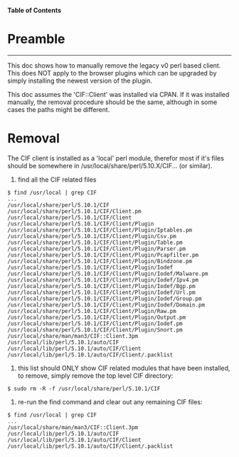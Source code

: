 **Table of Contents**


# Preamble #

---

This doc shows how to manually remove the legacy v0 perl based client. This does NOT apply to the browser plugins which can be upgraded by simply installing the newest version of the plugin.

This doc assumes the 'CIF::Client' was installed via CPAN. If it was installed manually, the removal procedure should be the same, although in some cases the paths might be different.

# Removal #
The CIF client is installed as a 'local' perl module, therefor most if it's files should be somewhere in /usr/local/share/perl/5.10.X/CIF... (or similar).
  1. find all the CIF related files
```
$ find /usr/local | grep CIF
...
/usr/local/share/perl/5.10.1/CIF
/usr/local/share/perl/5.10.1/CIF/Client.pm
/usr/local/share/perl/5.10.1/CIF/Client
/usr/local/share/perl/5.10.1/CIF/Client/Plugin
/usr/local/share/perl/5.10.1/CIF/Client/Plugin/Iptables.pm
/usr/local/share/perl/5.10.1/CIF/Client/Plugin/Csv.pm
/usr/local/share/perl/5.10.1/CIF/Client/Plugin/Table.pm
/usr/local/share/perl/5.10.1/CIF/Client/Plugin/Parser.pm
/usr/local/share/perl/5.10.1/CIF/Client/Plugin/Pcapfilter.pm
/usr/local/share/perl/5.10.1/CIF/Client/Plugin/Bindzone.pm
/usr/local/share/perl/5.10.1/CIF/Client/Plugin/Iodef
/usr/local/share/perl/5.10.1/CIF/Client/Plugin/Iodef/Malware.pm
/usr/local/share/perl/5.10.1/CIF/Client/Plugin/Iodef/Ipv4.pm
/usr/local/share/perl/5.10.1/CIF/Client/Plugin/Iodef/Bgp.pm
/usr/local/share/perl/5.10.1/CIF/Client/Plugin/Iodef/Url.pm
/usr/local/share/perl/5.10.1/CIF/Client/Plugin/Iodef/Group.pm
/usr/local/share/perl/5.10.1/CIF/Client/Plugin/Iodef/Domain.pm
/usr/local/share/perl/5.10.1/CIF/Client/Plugin/Raw.pm
/usr/local/share/perl/5.10.1/CIF/Client/Plugin/Output.pm
/usr/local/share/perl/5.10.1/CIF/Client/Plugin/Iodef.pm
/usr/local/share/perl/5.10.1/CIF/Client/Plugin/Snort.pm
/usr/local/share/man/man3/CIF::Client.3pm
/usr/local/lib/perl/5.10.1/auto/CIF
/usr/local/lib/perl/5.10.1/auto/CIF/Client
/usr/local/lib/perl/5.10.1/auto/CIF/Client/.packlist
```
  1. this list should ONLY show CIF related modules that have been installed, to remove, simply remove the top level CIF directory:
```
$ sudo rm -R -f /usr/local/share/perl/5.10.1/CIF
```
  1. re-run the find command and clear out any remaining CIF files:
```
$ find /usr/local | grep CIF
...
/usr/local/share/man/man3/CIF::Client.3pm
/usr/local/lib/perl/5.10.1/auto/CIF
/usr/local/lib/perl/5.10.1/auto/CIF/Client
/usr/local/lib/perl/5.10.1/auto/CIF/Client/.packlist

```